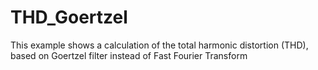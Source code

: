 # THD_Goertzel
This example shows a calculation of the total harmonic distortion (THD), based on Goertzel filter instead of Fast Fourier Transform
